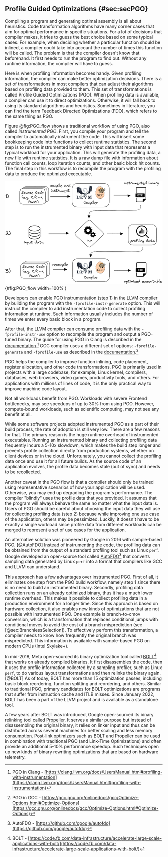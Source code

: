 

## Profile Guided Optimizations {#sec:secPGO}	

Compiling a program and generating optimal assembly is all about heuristics. Code transformation algorithms have many corner cases that aim for optimal performance in specific situations. For a lot of decisions that compiler makes, it tries to guess the best choice based on some typical cases. For example, when deciding whether a particular function should be inlined, a compiler could take into account the number of times this function will be called. The problem is that the compiler doesn't know that beforehand. It first needs to run the program to find out. Without any runtime information, the compiler will have to guess.

Here is when profiling information becomes handy. Given profiling information, the compiler can make better optimization decisions. There is a set of transformations in most compilers that can adjust their algorithms based on profiling data provided to them. This set of transformations is called Profile Guided Optimizations (PGO). When profiling data is available, a compiler can use it to direct optimizations. Otherwise, it will fall back to using its standard algorithms and heuristics. Sometimes in literature, you can find the term Feedback Directed Optimizations (FDO), which refers to the same thing as PGO.

Figure @fig:PGO_flow shows a traditional workflow of using PGO, also called *instrumented PGO*. First, you compile your program and tell the compiler to automatically instrument the code. This will insert some bookkeeping code into functions to collect runtime statistics. The second step is to run the instrumented binary with input data that represents a typical workload for your application. This will generate the profiling data, a new file with runtime statistics. It is a raw dump file with information about function call counts, loop iteration counts, and other basic block hit counts. The final step in this workflow is to recompile the program with the profiling data to produce the optimized executable.

![Instrumented PGO workflow.](../../img/cpu_fe_opts/pgo_flow.png){#fig:PGO_flow width=100% }

Developers can enable PGO instrumentation (step 1) in the LLVM compiler by building the program with the `-fprofile-instr-generate` option. This will instruct the compiler to add instrumentation code to collect profiling information at runtime. Such information usually includes the number of times we enter every basic block in a program. 

After that, the LLVM compiler can consume profiling data with the `-fprofile-instr-use` option to recompile the program and output a PGO-tuned binary. The guide for using PGO in Clang is described in the [documentation](https://clang.llvm.org/docs/UsersManual.html#profiling-with-instrumentation).[^7] GCC compiler uses a different set of options: `-fprofile-generate` and `-fprofile-use` as described in the [documentation](https://gcc.gnu.org/onlinedocs/gcc/Optimize-Options.html#Optimize-Options).[^10]

PGO helps the compiler to improve function inlining, code placement, register allocation, and other code transformations. PGO is primarily used in projects with a large codebase, for example, Linux kernel, compilers, databases, web browsers, video games, productivity tools, and others. For applications with millions of lines of code, it is the only practical way to improve machine code layout. 

Not all workloads benefit from PGO. Workloads with severe Frontend bottlenecks, may see speedups of up to 30% from using PGO. However, compute-bound workloads, such as scientific computing, may not see any benefit at all. 

While some software projects adopted instrumented PGO as a part of their build process, the rate of adoption is still very low. There are a few reasons for that. The primary reason is the huge runtime overhead of instrumented executables. Running an instrumented binary and collecting profiling data frequently incurs a 5-10x slowdown, which makes the build step longer and prevents profile collection directly from production systems, whether on client devices or in the cloud. Unfortunately, you cannot collect the profiling data once and use it for all future builds. As the source code of an application evolves, the profile data becomes stale (out of sync) and needs to be recollected.

Another caveat in the PGO flow is that a compiler should only be trained using representative scenarios of how your application will be used. Otherwise, you may end up degrading the program's performance. The compiler "blindly" uses the profile data that you provided. It assumes that the program will always behave the same no matter what the input data is. Users of PGO should be careful about choosing the input data they will use for collecting profiling data (step 2) because while improving one use case of the application, others may be pessimized. Luckily, it doesn't have to be exactly a single workload since profile data from different workloads can be merged to represent a set of use cases for the application.

An alternative solution was pioneered by Google in 2016 with sample-based PGO. [@AutoFDO] Instead of instrumenting the code, the profiling data can be obtained from the output of a standard profiling tool such as Linux `perf`. Google developed an open-source tool called [AutoFDO](https://github.com/google/autofdo)[^8] that converts sampling data generated by Linux `perf` into a format that compilers like GCC and LLVM can understand.

This approach has a few advantages over instrumented PGO. First of all, it eliminates one step from the PGO build workflow, namely step 1 since there is no need to build an instrumented binary. Secondly, profiling data collection runs on an already optimized binary, thus it has a much lower runtime overhead. This makes it possible to collect profiling data in a production environment for a longer time. Since this approach is based on hardware collection, it also enables new kinds of optimizations that are not possible with instrumented PGO. One example is branch-to-cmov conversion, which is a transformation that replaces conditional jumps with conditional moves to avoid the cost of a branch misprediction (see [@sec:BranchlessSelection]). To effectively perform this transformation, a compiler needs to know how frequently the original branch was mispredicted. This information is available with sample-based PGO on modern CPUs (Intel Skylake+).

In mid-2018, Meta open-sourced its binary optimization tool called [BOLT](https://code.fb.com/data-infrastructure/accelerate-large-scale-applications-with-bolt/)[^9] that works on already compiled binaries. It first disassembles the code, then it uses the profile information collected by a sampling profiler, such as Linux `perf`, to do various layout transformations and then relinks the binary again. [@BOLT] As of today, BOLT has more than 15 optimization passes, including basic block reordering, function splitting and reordering, and others. Similar to traditional PGO, primary candidates for BOLT optimizations are programs that suffer from instruction cache and ITLB misses. Since January 2022, BOLT has been a part of the LLVM project and is available as a standalone tool.

A few years after BOLT was introduced, Google open-sourced its binary relinking tool called [Propeller](https://github.com/google/llvm-propeller/blob/plo-dev/Propeller_RFC.pdf). It serves a similar purpose but instead of disassembling the original binary, it relies on linker input and thus can be distributed across several machines for better scaling and less memory consumption. Post-link optimizers such as BOLT and Propeller can be used in combination with traditional PGO (and Link-Time Optimizations) and often provide an additional 5-10% performance speedup. Such techniques open up new kinds of binary rewriting optimizations that are based on hardware telemetry.

[^7]: PGO in Clang - [https://clang.llvm.org/docs/UsersManual.html#profiling-with-instrumentation](https://clang.llvm.org/docs/UsersManual.html#profiling-with-instrumentation)
[^8]: AutoFDO - [https://github.com/google/autofdo](https://github.com/google/autofdo)
[^9]: BOLT - [https://code.fb.com/data-infrastructure/accelerate-large-scale-applications-with-bolt/](https://code.fb.com/data-infrastructure/accelerate-large-scale-applications-with-bolt/)
[^10]: PGO in GCC - [https://gcc.gnu.org/onlinedocs/gcc/Optimize-Options.html#Optimize-Options](https://gcc.gnu.org/onlinedocs/gcc/Optimize-Options.html#Optimize-Options)
